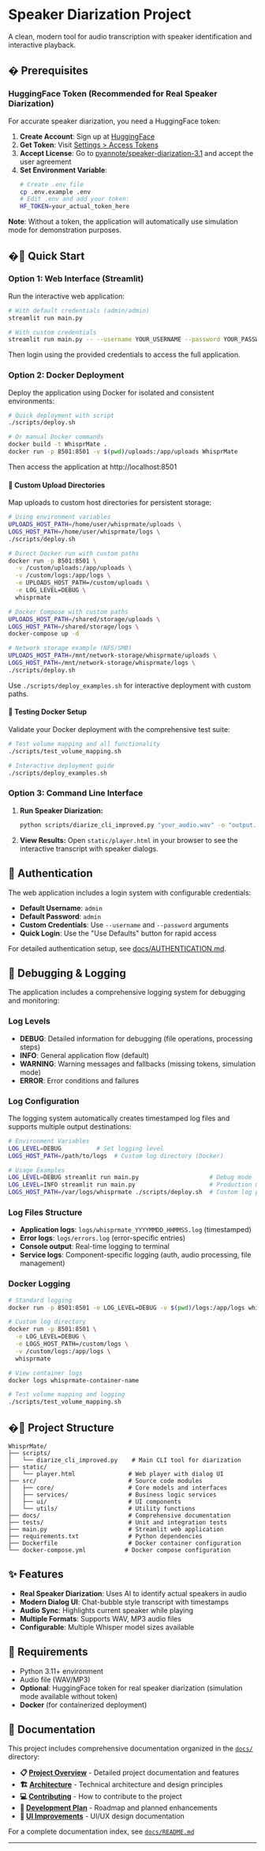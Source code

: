 # Speaker Diarization Project

A clean, modern tool for audio transcription with speaker identification and interactive playback.

## � Prerequisites

### HuggingFace Token (Recommended for Real Speaker Diarization)

For accurate speaker diarization, you need a HuggingFace token:

1. **Create Account**: Sign up at [HuggingFace](https://huggingface.co/)
2. **Get Token**: Visit [Settings > Access Tokens](https://huggingface.co/settings/tokens)
3. **Accept License**: Go to [pyannote/speaker-diarization-3.1](https://huggingface.co/pyannote/speaker-diarization-3.1) and accept the user agreement
4. **Set Environment Variable**: 
   ```bash
   # Create .env file
   cp .env.example .env
   # Edit .env and add your token:
   HF_TOKEN=your_actual_token_here
   ```

**Note**: Without a token, the application will automatically use simulation mode for demonstration purposes.

## �🚀 Quick Start

### Option 1: Web Interface (Streamlit)

Run the interactive web application:

```bash
# With default credentials (admin/admin)
streamlit run main.py

# With custom credentials
streamlit run main.py -- --username YOUR_USERNAME --password YOUR_PASSWORD
```

Then login using the provided credentials to access the full application.

### Option 2: Docker Deployment

Deploy the application using Docker for isolated and consistent environments:

```bash
# Quick deployment with script
./scripts/deploy.sh

# Or manual Docker commands
docker build -t WhisprMate .
docker run -p 8501:8501 -v $(pwd)/uploads:/app/uploads WhisprMate
```

Then access the application at http://localhost:8501

#### 📁 Custom Upload Directories

Map uploads to custom host directories for persistent storage:

```bash
# Using environment variables
UPLOADS_HOST_PATH=/home/user/whisprmate/uploads \
LOGS_HOST_PATH=/home/user/whisprmate/logs \
./scripts/deploy.sh

# Direct Docker run with custom paths
docker run -p 8501:8501 \
  -v /custom/uploads:/app/uploads \
  -v /custom/logs:/app/logs \
  -e UPLOADS_HOST_PATH=/custom/uploads \
  -e LOG_LEVEL=DEBUG \
  whisprmate

# Docker Compose with custom paths
UPLOADS_HOST_PATH=/shared/storage/uploads \
LOGS_HOST_PATH=/shared/storage/logs \
docker-compose up -d

# Network storage example (NFS/SMB)
UPLOADS_HOST_PATH=/mnt/network-storage/whisprmate/uploads \
LOGS_HOST_PATH=/mnt/network-storage/whisprmate/logs \
./scripts/deploy.sh
```

Use `./scripts/deploy_examples.sh` for interactive deployment with custom paths.

#### 🧪 Testing Docker Setup

Validate your Docker deployment with the comprehensive test suite:

```bash
# Test volume mapping and all functionality
./scripts/test_volume_mapping.sh

# Interactive deployment guide
./scripts/deploy_examples.sh
```

### Option 3: Command Line Interface

1. **Run Speaker Diarization:**

   ```bash
   python scripts/diarize_cli_improved.py "your_audio.wav" -o "output.srt" --model base --language en
   ```

2. **View Results:**
   Open `static/player.html` in your browser to see the interactive transcript with speaker dialogs.

## 🔐 Authentication

The web application includes a login system with configurable credentials:

- **Default Username**: `admin`
- **Default Password**: `admin`
- **Custom Credentials**: Use `--username` and `--password` arguments
- **Quick Login**: Use the "Use Defaults" button for rapid access

For detailed authentication setup, see [docs/AUTHENTICATION.md](docs/AUTHENTICATION.md).

## 🔧 Debugging & Logging

The application includes a comprehensive logging system for debugging and monitoring:

### Log Levels
- **DEBUG**: Detailed information for debugging (file operations, processing steps)
- **INFO**: General application flow (default) 
- **WARNING**: Warning messages and fallbacks (missing tokens, simulation mode)
- **ERROR**: Error conditions and failures

### Log Configuration

The logging system automatically creates timestamped log files and supports multiple output destinations:

```bash
# Environment Variables
LOG_LEVEL=DEBUG          # Set logging level
LOGS_HOST_PATH=/path/to/logs  # Custom log directory (Docker)

# Usage Examples
LOG_LEVEL=DEBUG streamlit run main.py                    # Debug mode
LOG_LEVEL=INFO streamlit run main.py                     # Production mode
LOGS_HOST_PATH=/var/logs/whisprmate ./scripts/deploy.sh  # Custom log path
```

### Log Files Structure
- **Application logs**: `logs/whisprmate_YYYYMMDD_HHMMSS.log` (timestamped)
- **Error logs**: `logs/errors.log` (error-specific entries)
- **Console output**: Real-time logging to terminal
- **Service logs**: Component-specific logging (auth, audio processing, file management)

### Docker Logging

```bash
# Standard logging
docker run -p 8501:8501 -e LOG_LEVEL=DEBUG -v $(pwd)/logs:/app/logs whisprmate

# Custom log directory
docker run -p 8501:8501 \
  -e LOG_LEVEL=DEBUG \
  -e LOGS_HOST_PATH=/custom/logs \
  -v /custom/logs:/app/logs \
  whisprmate

# View container logs
docker logs whisprmate-container-name

# Test volume mapping and logging
./scripts/test_volume_mapping.sh
```

## �📁 Project Structure

```
WhisprMate/
├── scripts/
│   └── diarize_cli_improved.py    # Main CLI tool for diarization
├── static/
│   └── player.html               # Web player with dialog UI
├── src/                          # Source code modules
│   ├── core/                     # Core models and interfaces
│   ├── services/                 # Business logic services
│   ├── ui/                       # UI components
│   └── utils/                    # Utility functions
├── docs/                         # Comprehensive documentation
├── tests/                        # Unit and integration tests
├── main.py                       # Streamlit web application
├── requirements.txt              # Python dependencies
├── Dockerfile                    # Docker container configuration
└── docker-compose.yml           # Docker compose configuration
```

## ✨ Features

- **Real Speaker Diarization**: Uses AI to identify actual speakers in audio
- **Modern Dialog UI**: Chat-bubble style transcript with timestamps
- **Audio Sync**: Highlights current speaker while playing
- **Multiple Formats**: Supports WAV, MP3 audio files
- **Configurable**: Multiple Whisper model sizes available

## 🔧 Requirements

- Python 3.11+ environment
- Audio file (WAV/MP3)
- **Optional**: HuggingFace token for real speaker diarization (simulation mode available without token)
- **Docker** (for containerized deployment)

## 📖 Documentation

This project includes comprehensive documentation organized in the [`docs/`](docs/) directory:

- **📋 [Project Overview](docs/project/summary.md)** - Detailed project documentation and features
- **🏗️ [Architecture](docs/architecture/ARCHITECTURE.md)** - Technical architecture and design principles
- **💻 [Contributing](docs/development/CONTRIBUTING.md)** - How to contribute to the project
- **📅 [Development Plan](docs/project/plan.md)** - Roadmap and planned enhancements
- **🎨 [UI Improvements](docs/project/UI_IMPROVEMENTS.md)** - UI/UX design documentation

For a complete documentation index, see [`docs/README.md`](docs/README.md)

---
